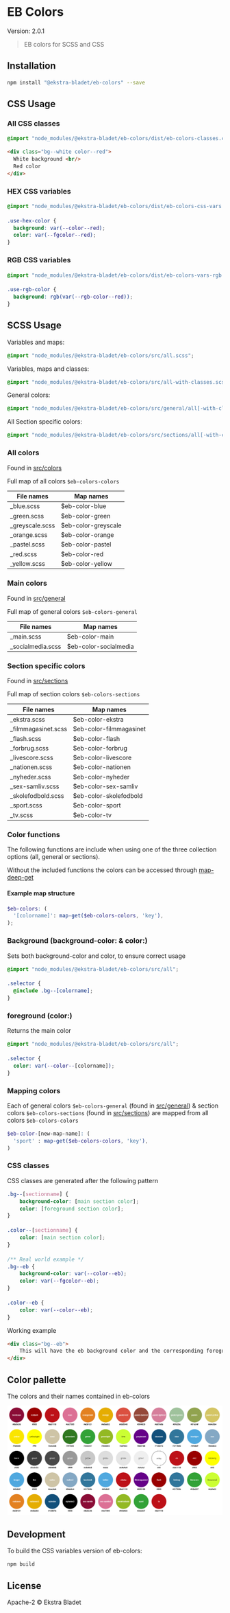 # EB Colors

Version: 2.0.1

> EB colors for SCSS and CSS

## Installation

```bash
npm install "@ekstra-bladet/eb-colors" --save
```

## CSS Usage

### All CSS classes

```css
@import "node_modules/@ekstra-bladet/eb-colors/dist/eb-colors-classes.css";
```

```html
<div class="bg--white color--red">
  White background <br/>
  Red color
</div>
```

### HEX CSS variables

```css
@import "node_modules/@ekstra-bladet/eb-colors/dist/eb-colors-css-vars.css";

.use-hex-color {
  background: var(--color--red);
  color: var(--fgcolor--red);
}
```

### RGB CSS variables

```css
@import "node_modules/@ekstra-bladet/eb-colors/dist/eb-colors-vars-rgb.css";

.use-rgb-color {
  background: rgb(var(--rgb-color--red));
}
```

## SCSS Usage

Variables and maps:

```scss
@import "node_modules/@ekstra-bladet/eb-colors/src/all.scss";
```

Variables, maps and classes:

```scss
@import "node_modules/@ekstra-bladet/eb-colors/src/all-with-classes.scss";
```

General colors:

```scss
@import "node_modules/@ekstra-bladet/eb-colors/src/general/all[-with-classes].scss";
```

All Section specific colors:

```scss
@import "node_modules/@ekstra-bladet/eb-colors/src/sections/all[-with-classes].scss";
```

### All colors

Found in [src/colors](src/colors)

Full map of all colors `$eb-colors-colors`

| File names            | Map names                |
| ---                   | ---                      |
| _blue.scss            | $eb-color-blue           |
| _green.scss           | $eb-color-green          |
| _greyscale.scss       | $eb-color-greyscale      |
| _orange.scss          | $eb-color-orange         |
| _pastel.scss          | $eb-color-pastel         |
| _red.scss             | $eb-color-red            |
| _yellow.scss          | $eb-color-yellow         |

### Main colors

Found in [src/general](src/general)

Full map of general colors `$eb-colors-general`

| File names            | Map names                |
| ---                   | ---                      |
| _main.scss            | $eb-color-main           |
| _socialmedia.scss     | $eb-color-socialmedia    |

### Section specific colors

Found in [src/sections](src/sections)

Full map of section colors `$eb-colors-sections`

| File names            | Map names                 |
| ---                   | ---                       |
| _ekstra.scss          | $eb-color-ekstra          |
| _filmmagasinet.scss   | $eb-color-filmmagasinet   |
| _flash.scss           | $eb-color-flash           |
| _forbrug.scss         | $eb-color-forbrug         |
| _livescore.scss       | $eb-color-livescore       |
| _nationen.scss        | $eb-color-nationen        |
| _nyheder.scss         | $eb-color-nyheder         |
| _sex-samliv.scss      | $eb-color-sex-samliv      |
| _skolefodbold.scss    | $eb-color-skolefodbold    |
| _sport.scss           | $eb-color-sport           |
| _tv.scss              | $eb-color-tv              |

### Color functions

The following functions are include when using one of the three collection options (all, general or sections).

Without the included functions the colors can be accessed through [map-deep-get](https://css-tricks.com/snippets/sass/deep-getset-maps/#article-header-id-0)

#### Example map structure

```scss
$eb-colors: (
  '[colorname]': map-get($eb-colors-colors, 'key'),
);
```

### Background (background-color: & color:)

Sets both background-color and color, to ensure correct usage

```scss
@import "node_modules/@ekstra-bladet/eb-colors/src/all";

.selector {
  @include .bg--[colorname];
}
```

### foreground (color:)

Returns the main color

```scss
@import "node_modules/@ekstra-bladet/eb-colors/src/all";

.selector {
  color: var(--color--[colorname]);
}
```

### Mapping colors

Each of general colors `$eb-colors-general` (found in [src/general](src/general)) & section colors `$eb-colors-sections` (found in [src/sections](src/sections)) are mapped from all colors `$eb-colors-colors`

```scss
$eb-color-[new-map-name]: (
  'sport' : map-get($eb-colors-colors, 'key'),
)
```

### CSS classes

CSS classes are generated after the following pattern

```css
.bg--[sectionname] {
    background-color: [main section color];
    color: [foreground section color];
}

.color--[sectionname] {
    color: [main section color];
}

/** Real world example */
.bg--eb {
    background-color: var(--color--eb);
    color: var(--fgcolor--eb);
}

.color--eb {
    color: var(--color--eb);
}
```

Working example

```html
<div class="bg--eb">
    This will have the eb background color and the corresponding foreground color.
</div>
```

## Color pallette

The colors and their names contained in eb-colors

![](example/eb-colors-example.png)

## Development

To build the CSS variables version of eb-colors:

```bash
npm build
```

## License

Apache-2 © Ekstra Bladet
